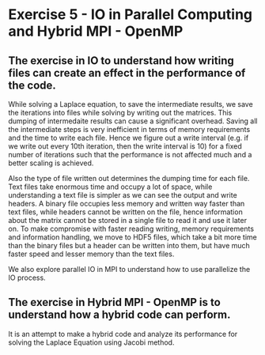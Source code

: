 # Exercise 5 - IO in Parallel Computing and Hybrid MPI - OpenMP

## The exercise in IO to understand how writing files can create an effect in the performance of the code. 

While solving a Laplace equation, to save the intermediate results, we save the iterations into files while solving by writing out the matrices. This dumping of intermedaite results can cause a significant overhead. Saving all the intermediate steps is very inefficient in terms of memory requirements and the time to write each file. Hence we figure out a write interval (e.g. if we write out every 10th iteration, then the write interval is 10) for a fixed number of iterations such that the performance is not affected much and a better scaling is achieved.

Also the type of file written out determines the dumping time for each file. Text files take enormous time and occupy a lot of space, while understanding a text file is simpler as we can see the output and write headers. A binary file occupies less memory and written way faster than text files, while headers cannot be written on the file, hence information about the matrix cannot be stored in a single file to read it and use it later on. To make compromise with faster reading writing, memory requirements and information handling, we move to HDF5 files, which take a bit more time than the binary files but a header can be written into them, but have much faster speed and lesser memory than the text files.

We also explore parallel IO in MPI to understand how to use parallelize the IO process. 

## The exercise in Hybrid MPI - OpenMP is to understand how a hybrid code can perform.

It is an attempt to make a hybrid code and analyze its performance for solving the Laplace Equation using Jacobi method.
